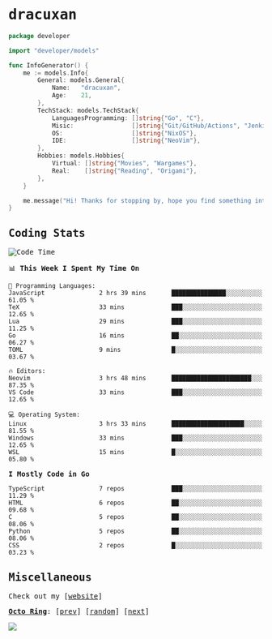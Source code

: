 <!-- Banner -->
<!--
<img src="https://i.imgur.com/mz4ym1F.png" style="max-height:550px"/>
-->


<samp>
	
<!-- Coded Intro -->
	
# dracuxan

```go
package developer

import "developer/models"

func InfoGenerator() {
	me := models.Info{
		General: models.General{
			Name:   "dracuxan",
			Age:    21,
		},
		TechStack: models.TechStack{
			LanguagesProgramming: []string{"Go", "C"},
			Misic:                []string{"Git/GitHub/Actions", "Jenkins", "Docker"},
			OS:     			  []string{"NixOS"},
			IDE:                  []string{"NeoVim"},
		},
		Hobbies: models.Hobbies{
			Virtual: []string{"Movies", "Wargames"},
			Real:    []string{"Reading", "Origami"},
		},		
	}

	me.message("Hi! Thanks for stopping by, hope you find something interesting!") 
}
```

## Coding Stats


<!--START_SECTION:waka-->
![Code Time](http://img.shields.io/badge/Code%20Time-433%20hrs%2023%20mins-blue)

📊 **This Week I Spent My Time On** 

```text
💬 Programming Languages: 
JavaScript               2 hrs 39 mins       ███████████████░░░░░░░░░░   61.05 % 
TeX                      33 mins             ███░░░░░░░░░░░░░░░░░░░░░░   12.65 % 
Lua                      29 mins             ███░░░░░░░░░░░░░░░░░░░░░░   11.25 % 
Go                       16 mins             ██░░░░░░░░░░░░░░░░░░░░░░░   06.27 % 
TOML                     9 mins              █░░░░░░░░░░░░░░░░░░░░░░░░   03.67 % 

🔥 Editors: 
Neovim                   3 hrs 48 mins       ██████████████████████░░░   87.35 % 
VS Code                  33 mins             ███░░░░░░░░░░░░░░░░░░░░░░   12.65 % 

💻 Operating System: 
Linux                    3 hrs 33 mins       ████████████████████░░░░░   81.55 % 
Windows                  33 mins             ███░░░░░░░░░░░░░░░░░░░░░░   12.65 % 
WSL                      15 mins             █░░░░░░░░░░░░░░░░░░░░░░░░   05.80 % 
```

**I Mostly Code in Go** 

```text
TypeScript               7 repos             ███░░░░░░░░░░░░░░░░░░░░░░   11.29 % 
HTML                     6 repos             ██░░░░░░░░░░░░░░░░░░░░░░░   09.68 % 
C                        5 repos             ██░░░░░░░░░░░░░░░░░░░░░░░   08.06 % 
Python                   5 repos             ██░░░░░░░░░░░░░░░░░░░░░░░   08.06 % 
CSS                      2 repos             █░░░░░░░░░░░░░░░░░░░░░░░░   03.23 % 
```




<!--END_SECTION:waka-->

## Miscellaneous

Check out my [[website](https://bynisarg.in/)]

[**Octo Ring**](https://octo-ring.com/):
[[prev](https://octo-ring.com/p/dracuxan/prev)]  [[random](https://octo-ring.com/p/dracuxan/random)]  [[next](https://octo-ring.com/p/dracuxan/next)]

![](https://komarev.com/ghpvc/?username=dracuxan&style=flat-square)

</samp>
